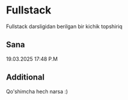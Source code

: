 # Fullstack

Fullstack darsligidan berilgan bir kichik topshiriq

## Sana

19.03.2025 17:48 P.M

## Additional

Qo'shimcha hech narsa :)

